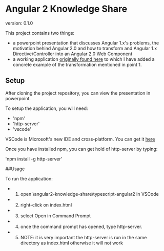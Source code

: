 # Angular 2 Knowledge Share

version: 0.1.0

This project contains two things:
- a powerpoint presentation that discusses Angular 1.x's problems, the motivation behind Angular 2.0 and how to transform and Angular 1.x Directive/Controller into an Angular 2.0 Web Component
- a working application [originally found here](https://github.com/thelgevold/angular-2-samples.git) to which I have added a concrete example of the transformation mentioned in point 1.


## Setup

After cloning the project repository, you can view the presentation in powerpoint.

To setup the application, you will need:
 - 'npm'
 - 'http-server'
 - 'vscode'

 VSCode is Microsoft's new IDE and cross-platform. You can get it [here](https://code.visualstudio.com/Download)

 Once you have installed npm, you can get hold of http-server by typing:

 'npm install -g http-server'

 ##Usage


To run the application:
- 1. open \angular2-knowledge-share\typescript-angular2 in VSCode 
- 2. right-click on index.html
- 3. select Open in Command Prompt
- 4. once the command prompt has opened, type http-server.
- 5. NOTE: it is very important the http-server is run in the same directory as index.html otherwise it will not work

   
